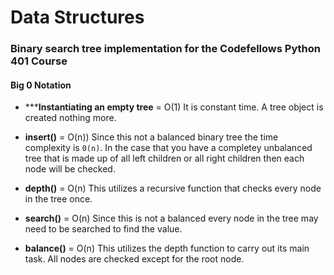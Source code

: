 # Data Structures

### Binary search tree implementation for the Codefellows Python 401 Course

#### Big 0 Notation

- ***__Instantiating an empty tree__ = O(1)
  It is constant time. A tree object is created nothing more.


- __insert()__ = O(n))
 Since this not a balanced binary tree the time complexity is `0(n)`. In the
 case that you have a completey unbalanced tree that is made up of all
 left children or all right children then each node will be checked.


- __depth()__ = O(n)
  This utilizes a recursive function that checks every node in the tree once.


- __search()__ = O(n)
  Since this is not a balanced every node in the tree may need to be searched
  to find the value.


- __balance()__ = O(n)
  This utilizes the depth function to carry out its main task. All nodes are
  checked except for the root node.
